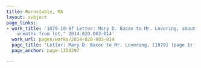 ```yaml
---
title: Barnstable, MA
layout: subject
page_links:
- work_title: '1879-10-07 Letter: Mary D. Bacon to Mr. Lovering, about "removing old
    wreaths from lot," 2014.020.003-014'
  work_url: pages/works/2014-020-003-014
  page_title: 'Letter: Mary D. Bacon to Mr. Lovering, [1879] (page 1)'
  page_anchor: page-1350297

---
```

